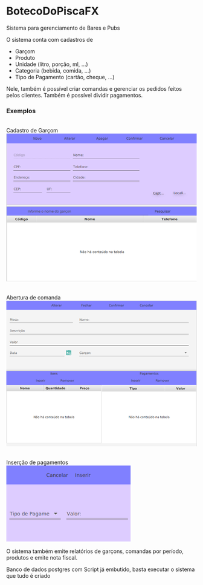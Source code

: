 # BotecoDoPiscaFX

Sistema para gerenciamento de Bares e Pubs

O sistema conta com cadastros de
- Garçom
- Produto
- Unidade (litro, porção, ml, ...)
- Categoria (bebida, comida, ...)
- Tipo de Pagamento (cartão, cheque, ...)

Nele, também é possível criar comandas e gerenciar os pedidos feitos pelos clientes. Também é possível dividir pagamentos.

### Exemplos

<br>Cadastro de Garçom <br>
![alt text](https://github.com/riccihenrique/BotecoDoPiscaFX/blob/comitAqui/ButecoDoPiscaFX/imgs/garcon.png)

<br>Abertura de comanda <br>
![alt text](https://github.com/riccihenrique/BotecoDoPiscaFX/blob/comitAqui/ButecoDoPiscaFX/imgs/comanda.png)

<br>Inserção de pagamentos<br>
![alt text](https://github.com/riccihenrique/BotecoDoPiscaFX/blob/comitAqui/ButecoDoPiscaFX/imgs/pagamento.png)


O sistema também emite relatórios de garçons, comandas por período, produtos e emite nota fiscal.

Banco de dados postgres com Script já embutido, basta executar o sistema que tudo é criado
